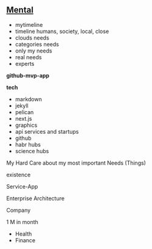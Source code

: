 ## [Mental](pre.html)

- mytimeline
- timeline humans, society, local, close
- clouds needs
- categories needs
- only my needs
- real needs
- experts

**github-mvp-app**


**tech**
- markdown
- jekyll
- pelican
- next.js
- graphics
- api services and startups
- github
- habr hubs
- science hubs

My Hard Care about my most important Needs (Things)

existence

Service-App

Enterprise Architecture

Company

1 M in month

- Health
- Finance
